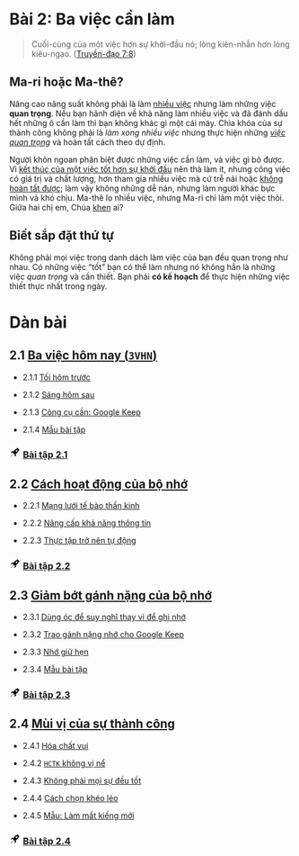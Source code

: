 # Bài 2: Ba việc cần làm

> Cuối-cùng của một việc hơn sự khởi-đầu nó; lòng kiên-nhẫn hơn lòng kiêu-ngạo. ([Truyền-đạo 7:8])

## Ma-ri hoặc Ma-thê?

Nâng cao năng suất không phải là làm [nhiều việc][Lu-ca 10:40] nhưng làm những việc **quan trọng**.
Nếu bạn hãnh diện về khả năng làm nhiều việc và đã đánh dấu hết những ô cần làm thì bạn không khác gì một cái máy.
Chìa khóa của sự thành công không phải là _làm xong nhiều việc_ nhưng thực hiện những *[việc quan trọng][Lu-ca 10:42]* và hoàn tất cách theo dự định.

Người khôn ngoan phân biệt được những việc cần làm, và việc gì bỏ được.
Vì [kết thúc của một việc tốt hơn sự khởi đầu][Truyền-đạo 7:8] nên thà làm ít, nhưng công việc có giá trị và chất lượng, hơn tham gia nhiều việc mà cứ trễ nải hoặc [không hoàn tất được][Lu-ca 14:30];
làm vậy không những dễ nản, nhưng làm người khác bực mình và khó chịu.
Ma-thê lo nhiều việc, nhưng Ma-ri chỉ làm một việc thôi.
Giữa hai chị em, Chúa [khen][Lu-ca 10:42] ai?

## Biết sắp đặt thứ tự

Không phải mọi việc trong danh dách làm việc của bạn đều quan trọng như nhau.
Có những việc “tốt” bạn có thể làm nhưng nó không hẳn là những việc _quan trọng_ và cần thiết.
Bạn phải **có kế hoạch** để thực hiện những việc thiết thực nhất trong ngày.

# Dàn bài

## 2.1 [Ba việc hôm nay (`3VHN`)](section-1.md)

* 2.1.1 [Tối hôm trước][2.1.1]

* 2.1.2 [Sáng hôm sau][2.1.2]

* 2.1.3 [Công cụ cần: Google Keep][2.1.3]

* 2.1.4 [Mẫu bài tập][2.1.4]

### <img src="../../icons/flying-bottle.svg" width="20"> [Bài tập 2.1][2.1 Ex]

## 2.2 [Cách hoạt động của bộ nhớ](section-2.md)

* 2.2.1 [Mạng lưới tế bào thần kinh][2.2.1]

* 2.2.2 [Nâng cấp khả năng thông tin][2.2.2]

* 2.2.3 [Thực tập trở nên tự động][2.2.3]

### <img src="../../icons/flying-bottle.svg" width="20"> [Bài tập 2.2][2.2 Ex]

## 2.3 [Giảm bớt gánh nặng của bộ nhớ](section-3.md)

* 2.3.1 [Dùng óc để suy nghĩ thay vì để ghi nhớ][2.3.1]

* 2.3.2 [Trao gánh nặng nhớ cho Google Keep][2.3.2]

* 2.3.3 [Nhớ giữ hẹn][2.3.3]

* 2.3.4 [Mẫu bài tập][2.3.4]

### <img src="../../icons/flying-bottle.svg" width="20"> [Bài tập 2.3][2.3 Ex]

## 2.4 [Mùi vị của sự thành công](section-4.md)

* 2.4.1 [Hóa chất vui][2.4.1]

* 2.4.2 [`HCTK` không vị nể][2.4.2]

* 2.4.3 [Không phải mọi sự đều tốt][2.4.3]

* 2.4.4 [Cách chọn khéo léo][2.4.4]

* 2.4.5 [Mẫu: Làm mắt kiếng mới][2.4.5]

### <img src="../../icons/flying-bottle.svg" width="20"> [Bài tập 2.4][2.4 Ex]

[Truyền-đạo 7:8]: https://twosparro.ws/bible/cadman.ec.7.8
[Lu-ca 10:40]: https://twosparro.ws/bible/cadman.lu.10.40
[Lu-ca 10:42]: https://twosparro.ws/bible/cadman.lu.10.42
[Lu-ca 14:30]: https://twosparro.ws/bible/cadman.lu.14.30
[Cô-lô-se 4:2]: https://twosparro.ws/bible/cadman.col.4.2

[2.1.1]: section-1.md#211-t%E1%BB%91i-h%C3%B4m-tr%C6%B0%E1%BB%9Bc
[2.1.2]: section-1.md#212-s%C3%A1ng-h%C3%B4m-sau
[2.1.3]: section-1.md#213-c%C3%B4ng-c%E1%BB%A5-c%E1%BA%A7n-google-keep
[2.1.4]: section-1.md#214-m%E1%BA%ABu-b%C3%A0i-t%E1%BA%ADp
[2.1 Ex]: section-1.md#th%E1%BB%B1c-hi%E1%BB%87n-b%C3%A0i-t%E1%BA%ADp-21
[2.2.1]: section-2.md#221-m%E1%BA%A1ng-l%C6%B0%E1%BB%9Bi-t%E1%BA%BF-b%C3%A0o-th%E1%BA%A7n-kinh
[2.2.2]: section-2.md#222-n%C3%A2ng-c%E1%BA%A5p-kh%E1%BA%A3-n%C4%83ng-th%C3%B4ng-tin
[2.2.3]: section-2.md#223-th%E1%BB%B1c-t%E1%BA%ADp-tr%E1%BB%9F-n%C3%AAn-t%E1%BB%B1-%C4%91%E1%BB%99ng
[2.2 Ex]: section-2.md#th%E1%BB%B1c-hi%E1%BB%87n-b%C3%A0i-t%E1%BA%ADp-22
[2.3.1]: section-3.md#231-d%C3%B9ng-%C3%B3c-%C4%91%E1%BB%83-suy-ngh%C4%A9-thay-v%C3%AC-%C4%91%E1%BB%83-ghi-nh%E1%BB%9B
[2.3.2]: section-3.md#232-trao-g%C3%A1nh-n%E1%BA%B7ng-nh%E1%BB%9B-cho-google-keep
[2.3.3]: section-3.md#233-nh%E1%BB%9B-gi%E1%BB%AF-h%E1%BA%B9n
[2.3.4]: section-3.md#234-m%E1%BA%ABu-b%C3%A0i-t%E1%BA%ADp
[2.3 Ex]: section-3.md#th%E1%BB%B1c-hi%E1%BB%87n-b%C3%A0i-t%E1%BA%ADp-23
[2.4.1]: section-4.md#241-h%C3%B3a-ch%E1%BA%A5t-vui
[2.4.2]: section-4.md#242-hctk-kh%C3%B4ng-v%E1%BB%8B-n%E1%BB%83
[2.4.3]: section-4.md#243-kh%C3%B4ng-ph%E1%BA%A3i-m%E1%BB%8Di-s%E1%BB%B1-%C4%91%E1%BB%81u-t%E1%BB%91t
[2.4.4]: section-4.md#244-c%C3%A1ch-ch%E1%BB%8Dn-kh%C3%A9o-l%C3%A9o
[2.4.5]: section-4.md#245-m%E1%BA%ABu-l%C3%A0m-m%E1%BA%AFt-k%C3%ADnh-m%E1%BB%9Bi
[2.4 Ex]: section-4.md#th%E1%BB%B1c-hi%E1%BB%87n-b%C3%A0i-t%E1%BA%ADp-24
